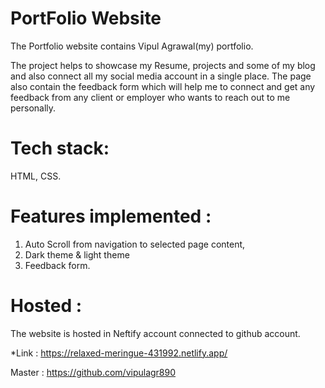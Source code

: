 # PortFolio Website

 The Portfolio website contains Vipul Agrawal(my) portfolio.
 
 The project helps to showcase my Resume, projects and some of my blog and also connect all my social media account in a single place.
 The page also contain the feedback form which will help me to connect and get any feedback from any client or employer who wants to reach out to me personally.
 
# Tech stack:

 HTML, CSS.

# Features implemented :

  1. Auto Scroll from navigation to selected page content,
  2. Dark theme & light theme
  3. Feedback form.
  
# Hosted :
  
  The website is hosted in Neftify account connected to github account.
  
  *Link : https://relaxed-meringue-431992.netlify.app/
  
  Master : 
  https://github.com/vipulagr890
